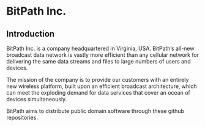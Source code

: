# BitPath Inc.

## Introduction
BitPath Inc. is a company headquartered in Virginia, USA. BitPath’s all-new broadcast data network is vastly more efficient than any cellular network for delivering the same data streams and files to large numbers of users and devices.

The mission of the company is to provide our customers with an entirely new wireless platform, built upon an efficient broadcast architecture, which can meet the exploding demand for data services that cover an ocean of devices simultaneously.

BitPath aims to distribute public domain software through these github repositories.
